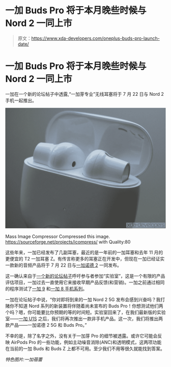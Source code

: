 # 一加 Buds Pro 将于本月晚些时候与 Nord 2 一同上市

> 原文：<https://www.xda-developers.com/oneplus-buds-pro-launch-date/>

# 一加 Buds Pro 将于本月晚些时候与 Nord 2 一同上市

一加在一个新的论坛帖子中透露,“一加芽专业”无线耳塞将于 7 月 22 日与 Nord 2 手机一起推出。

 <picture>![OnePlus Buds](img/9ed61536837f3bb08a9c66b05a2e4a42.png)</picture> 

Mass Image Compressor Compressed this image. https://sourceforge.net/projects/icompress/ with Quality:80

这些年来，一加已经发布了几副耳塞，最近的是一年前的一加耳塞和去年 11 月的更便宜的 T2 一加耳塞 Z。有传言称更多的耳塞正在开发中，但现在一加已经证实一款新的音频产品将于 7 月 22 日与[一加诺德 2](https://www.xda-developers.com/oneplus-nord-2-confirmed-to-feature-mediatek-dimensity-1200-chipset/) 一同发布。

这一确认来自于[一个新的论坛帖子](https://forums.oneplus.com/threads/join-the-lab-and-be-one-of-the-first-to-review-the-nord-2-buds-pro.1458435/)呼吁参与者参加“实验室”，这是一个有限的产品评估项目，一加过去一直使用它来接收早期产品反馈(和营销)。一加之前通过相同的程序测试了[一加 9](https://forums.oneplus.com/posts/22838643/) 和[一加 8 手机系列](https://forums.oneplus.com/posts/21454239/)。

一加在论坛帖子中说，“你对即将到来的一加 Nord 2 5G 发布会感到兴奋吗？我打赌你不知道 Nord 系列的新装置将伴随着尚未宣布的 Buds Pro！你想测试他们两个吗？嗯，你可能要比你预期的等的时间短。实验室回来了，在我们最新版的实验室——[一加 U1S](https://forums.oneplus.com/threads/india-the-lab-oneplus-tv-u1s-edition.1446267/) 之后，我们将再次推出一款非手机产品。这一次，我们将推出两款产品——一加诺德 2 5G 和 Buds Pro。”

不幸的是，除了名字之外，没有关于一加芽 Pro 的细节被透露。或许它可能会反映 AirPods Pro 的一些功能，例如主动噪音消除(ANC)和透明模式，这两项功能在当前的一加 Buds 和 Buds Z 上都不可用。至少我们不用等很久就能找到答案。

*特色图片:一加蓓蕾*